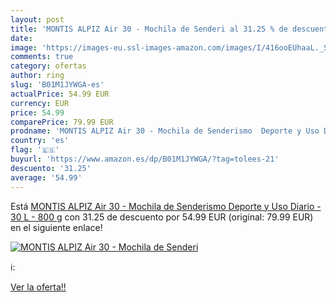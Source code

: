 ```yaml
---
layout: post
title: 'MONTIS ALPIZ Air 30 - Mochila de Senderi al 31.25 % de descuento'
date: 
image: 'https://images-eu.ssl-images-amazon.com/images/I/416ooEUhaaL._SL200_.jpg'
comments: true
category: ofertas
author: ring
slug: 'B01M1JYWGA-es'
actualPrice: 54.99 EUR
currency: EUR
price: 54.99
comparePrice: 79.99 EUR
prodname: 'MONTIS ALPIZ Air 30 - Mochila de Senderismo  Deporte y Uso Diario - 30 L - 800 g'
country: 'es'
flag: '🇪🇸'
buyurl: 'https://www.amazon.es/dp/B01M1JYWGA/?tag=tolees-21'
descuento: '31.25'
average: '54.99'
---
```


Está [MONTIS ALPIZ Air 30 - Mochila de Senderismo  Deporte y Uso Diario - 30 L - 800 g](https://www.amazon.es/dp/B01M1JYWGA/?tag=tolees-21) con 31.25 de descuento por 54.99 EUR (original: 79.99 EUR) en el siguiente enlace!

[![MONTIS ALPIZ Air 30 - Mochila de Senderi](https://images-eu.ssl-images-amazon.com/images/I/416ooEUhaaL._SL200_.jpg)](https://www.amazon.es/dp/B01M1JYWGA/?tag=tolees-21)

ℹ️:


[Ver la oferta!!](https://www.amazon.es/dp/B01M1JYWGA/?tag=tolees-21)
